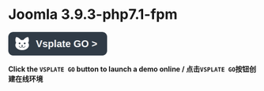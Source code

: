 # Joomla 3.9.3-php7.1-fpm

<a href="https://www.vsplate.com/?docker-compose=https://github.com/vsplate/dcenvs/joomla/3.9.3-php7.1-fpm"><img alt="VSPLATE GO" src="https://raw.githubusercontent.com/vsplate/images/master/vsgo_btn.png" width="200px"></a>

**Click the `VSPLATE GO` button to launch a demo online / 点击`VSPLATE GO`按钮创建在线环境**